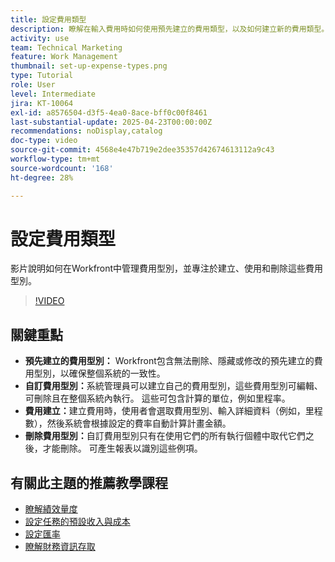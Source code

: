 ```yaml
---
title: 設定費用類型
description: 瞭解在輸入費用時如何使用預先建立的費用類型，以及如何建立新的費用類型。
activity: use
team: Technical Marketing
feature: Work Management
thumbnail: set-up-expense-types.png
type: Tutorial
role: User
level: Intermediate
jira: KT-10064
exl-id: a8576504-d3f5-4ea0-8ace-bff0c00f8461
last-substantial-update: 2025-04-23T00:00:00Z
recommendations: noDisplay,catalog
doc-type: video
source-git-commit: 4568e4e47b719e2dee35357d42674613112a9c43
workflow-type: tm+mt
source-wordcount: '168'
ht-degree: 28%

---
```


# 設定費用類型

影片說明如何在Workfront中管理費用型別，並專注於建立、使用和刪除這些費用型別。


>[!VIDEO](https://video.tv.adobe.com/v/3457702/?quality=12&learn=on&enablevpops)

## 關鍵重點

* **預先建立的費用型別：** Workfront包含無法刪除、隱藏或修改的預先建立的費用型別，以確保整個系統的一致性。
* **自訂費用型別：**&#x200B;系統管理員可以建立自己的費用型別，這些費用型別可編輯、可刪除且在整個系統內執行。 這些可包含計算的單位，例如里程率。
* **費用建立：**&#x200B;建立費用時，使用者會選取費用型別、輸入詳細資料（例如，里程數），然後系統會根據設定的費率自動計算計畫金額。
* **刪除費用型別：**&#x200B;自訂費用型別只有在使用它們的所有執行個體中取代它們之後，才能刪除。 可產生報表以識別這些例項。

## 有關此主題的推薦教學課程

* [瞭解績效量度](/help/manage-work/project-finances/understand-performance-metrics.md)
* [設定任務的預設收入與成本](/help/manage-work/project-finances/set-up-task-revenue-and-cost-defaults.md)
* [設定匯率](/help/manage-work/project-finances/set-up-exchange-rates.md)
* [瞭解財務資訊存取](/help/manage-work/project-finances/understand-financial-access.md)
